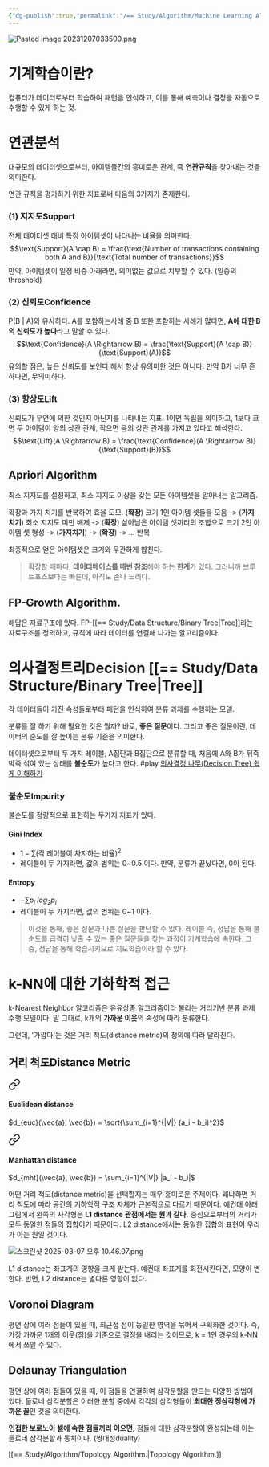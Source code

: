 ```yaml
---
{"dg-publish":true,"permalink":"/== Study/Algorithm/Machine Learning Algorithm./","created":"2024-04-22T02:22:52.000+09:00","updated":"2025-03-07T22:57:35.086+09:00"}
---
```



![Pasted image 20231207033500.png](/img/user/z-Attached%20Files/Pasted%20image%2020231207033500.png)
# 기계학습이란?
컴퓨터가 데이터로부터 학습하여 패턴을 인식하고, 이를 통해 예측이나 결정을 자동으로 수행할 수 있게 하는 것.

# 연관분석
대규모의 데이터셋으로부터, 아이템들간의 흥미로운 관계, 즉 **연관규칙**을 찾아내는 것을 의미한다.

연관 규칙을 평가하기 위한 지표로써 다음의 3가지가 존재한다.
### (1) 지지도Support
전체 데이터셋 대비 특정 아이템셋이 나타나는 비율을 의미한다.
$$\text{Support}(A \cap B) = \frac{\text{Number of transactions containing both A and B}}{\text{Total number of transactions}}$$
만약, 아이템셋이 일정 비중 아래라면, 의미없는 값으로 치부할 수 있다. (일종의 threshold)

### (2) 신뢰도Confidence
P(B | A)와 유사하다. A를 포함하는사례 중 B 또한 포함하는 사례가 많다면, **A에 대한 B의 신뢰도가 높다**라고 말할 수 있다.
$$\text{Confidence}(A \Rightarrow B) = \frac{\text{Support}(A \cap B)}{\text{Support}(A)}$$
유의할 점은, 높은 신뢰도를 보인다 해서 항상 유의미한 것은 아니다. 만약 B가 너무 흔하다면, 무의미하다.

### (3) 향상도Lift
신뢰도가 우연에 의한 것인지 아닌지를 나타내는 지표.
1이면 독립을 의미하고,  1보다 크면 두 아이템이 양의 상관 관계, 작으면 음의 상관 관계를 가지고 있다고 해석한다.
$$\text{Lift}(A \Rightarrow B) = \frac{\text{Confidence}(A \Rightarrow B)}{\text{Support}(B)}$$
## Apriori Algorithm
최소 지지도를 설정하고, 최소 지지도 이상을 갖는 모든 아이템셋을 알아내는 알고리즘.

확장과 가지 치기를 반복하여 효율 도모.
(**확장**) 크기 1인 아이템 셋들을 모음 -> (**가지치기**) 최소 지지도 미만 배제 -> (**확장**) 살아남은 아이템 셋끼리의 조합으로 크기 2인 아이템 셋 형성 -> (**가지치기**) -> (**확장**) -> ... 반복

최종적으로 얻은 아이템셋은 크기와 무관하게 합친다.
>확장할 때마다, **데이터베이스를 매번 참조**해야 하는 **한계**가 있다. 그러니까 브루트포스보다는 빠른데, 아직도 존나 느리다.

## FP-Growth Algorithm.
해답은 자료구조에 있다.
FP-[[== Study/Data Structure/Binary Tree\|Tree]]라는 자료구조를 정의하고, 규칙에 따라 데이터를 연결해 나가는 알고리즘이다.

# 의사결정트리Decision [[== Study/Data Structure/Binary Tree\|Tree]]
각 데이터들이 가진 속성들로부터 패턴을 인식하여 분류 과제를 수행하는 모델.

분류를 잘 하기 위해 필요한 것은 뭘까?
바로, **좋은 질문**이다.
그리고 좋은 질문이란, 데이터의 순도를 잘 높이는 분류 기준을 의미한다.

데이터셋으로부터 두 가지 레이블, A집단과 B집단으로 분류할 때,
처음에 A와 B가 뒤죽박죽 섞여 있는 상태를 **불순도**가 높다고 한다.
#play [의사결정 나무(Decision Tree) 쉽게 이해하기](https://hleecaster.com/ml-decision-tree-concept/)
### 불순도Impurity
불순도를 정량적으로 표현하는 두가지 지표가 있다.
#### Gini Index
- $1 - \sum \text {(각 레이블이 차지하는 비율)}^2$
- 레이블이 두 가지라면, 값의 범위는 0~0.5 이다. 만약, 분류가 끝났다면, 0이 된다.
#### Entropy
- $-\sum p_i\ log_2 p_i$
- 레이블이 두 가지라면, 값의 범위는 0~1 이다.

>이것을 통해, 좋은 질문과 나쁜 질문을 판단할 수 있다. 레이블 즉, 정답을 통해 불순도를 급격히 낮출 수 있는 좋은 질문들을 찾는 과정이 기계학습에 속한다. 그 중, 정답을 통해 학습시키므로 지도학습이라 할 수 있다.

# k-NN에 대한 기하학적 접근
k-Nearest Neighbor 알고리즘은 유유상종 알고리즘이라 불리는 거리기반 분류 과제 수행 모델이다.
말 그대로, k개의 **가까운 이웃**의 속성에 따라 분류한다.

그런데, '가깝다'는 것은 거리 척도(distance metric)의 정의에 따라 달라진다.

## 거리 척도Distance Metric


<div class="transclusion internal-embed is-loaded"><a class="markdown-embed-link" href="/study/data-processing-and-analysis/text-classification/#euclidean-distance" aria-label="Open link"><svg xmlns="http://www.w3.org/2000/svg" width="24" height="24" viewBox="0 0 24 24" fill="none" stroke="currentColor" stroke-width="2" stroke-linecap="round" stroke-linejoin="round" class="svg-icon lucide-link"><path d="M10 13a5 5 0 0 0 7.54.54l3-3a5 5 0 0 0-7.07-7.07l-1.72 1.71"></path><path d="M14 11a5 5 0 0 0-7.54-.54l-3 3a5 5 0 0 0 7.07 7.07l1.71-1.71"></path></svg></a><div class="markdown-embed">



#### Euclidean distance
$d_{euc}(\vec{a}, \vec{b}) = \sqrt{\sum_{i=1}^{|V|} (a_i - b_i)^2}$

</div></div>


<div class="transclusion internal-embed is-loaded"><a class="markdown-embed-link" href="/study/data-processing-and-analysis/text-classification/#manhattan-distance" aria-label="Open link"><svg xmlns="http://www.w3.org/2000/svg" width="24" height="24" viewBox="0 0 24 24" fill="none" stroke="currentColor" stroke-width="2" stroke-linecap="round" stroke-linejoin="round" class="svg-icon lucide-link"><path d="M10 13a5 5 0 0 0 7.54.54l3-3a5 5 0 0 0-7.07-7.07l-1.72 1.71"></path><path d="M14 11a5 5 0 0 0-7.54-.54l-3 3a5 5 0 0 0 7.07 7.07l1.71-1.71"></path></svg></a><div class="markdown-embed">



#### Manhattan distance
$d_{mht}(\vec{a}, \vec{b}) = \sum_{i=1}^{|V|} |a_i - b_i|$

</div></div>


어떤 거리 척도(distance metric)을 선택할지는 매우 흥미로운 주제이다.
왜냐하면 거리 척도에 따라 공간의 기하학적 구조 자체가 근본적으로 다르기 때문이다.
예컨대 아래 그림에서 왼쪽의 사각형은 **L1 distance 관점에서는 원과 같다.** 중심으로부터의 거리가 모두 동일한 점들의 집합이기 때문이다. L2 distance에서는 동일한 집합의 표현이 우리가 아는 원일 것이다.

![스크린샷 2025-03-07 오후 10.46.07.png](/img/user/z-Attached%20Files/%EC%8A%A4%ED%81%AC%EB%A6%B0%EC%83%B7%202025-03-07%20%EC%98%A4%ED%9B%84%2010.46.07.png)

L1 distance는 좌표계의 영향을 크게 받는다. 예컨대 좌표계를 회전시킨다면, 모양이 변한다. 반면, L2 distance는 별다른 영향이 없다.

## Voronoi Diagram
평면 상에 여러 점들이 있을 때, 최근접 점이 동일한 영역을 묶어서 구획화한 것이다.
즉, 가장 가까운 1개의 이웃(점)을 기준으로 결정을 내리는 것이므로, k = 1인 경우의 k-NN에서 쓰일 수 있다.

## Delaunay Triangulation
평면 상에 여러 점들이 있을 때, 이 점들을 연결하여 삼각분할을 만드는 다양한 방법이 있다.
들로네 삼각분할은 이러한 분할 중에서 각각의 삼각형들이 **최대한 정삼각형에 가까운 꼴**인 것을 의미한다.

**인접한 보로노이 셀에 속한 점들끼리 이으면**, 점들에 대한 삼각분할이 완성되는데 이는 들로네 삼각분할과 동치이다. (쌍대성duality)

[[== Study/Algorithm/Topology Algorithm.\|Topology Algorithm.]]
